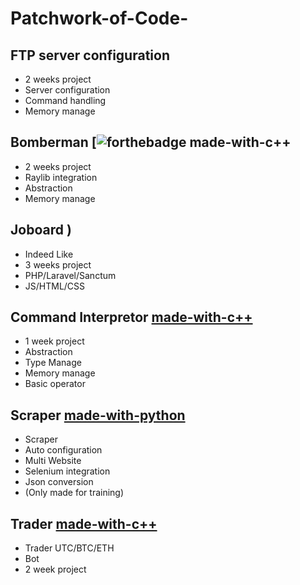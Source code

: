 # Patchwork-of-Code-

## FTP server configuration 
- 2 weeks project
- Server configuration
- Command handling
- Memory manage

## Bomberman [![forthebadge made-with-c++](https://forthebadge.com/images/badges/made-with-c-plus-plus.svg)
- 2 weeks project
- Raylib integration
- Abstraction
- Memory manage

## Joboard )
- Indeed Like
- 3 weeks project
- PHP/Laravel/Sanctum
- JS/HTML/CSS

## Command Interpretor [made-with-c++](https://img.shields.io/badge/C%2B%2B-00599C?style=for-the-badge&logo=c%2B%2B&logoColor=white)
- 1 week project
- Abstraction
- Type Manage
- Memory manage
- Basic operator

## Scraper [made-with-python]( https://img.shields.io/badge/Python-3776AB?style=for-the-badge&logo=python&logoColor=white)
- Scraper 
- Auto configuration
- Multi Website
- Selenium integration
- Json conversion
- (Only made for training)

## Trader [made-with-c++](https://img.shields.io/badge/C%2B%2B-00599C?style=for-the-badge&logo=c%2B%2B&logoColor=white)
- Trader UTC/BTC/ETH
- Bot
- 2 week project
